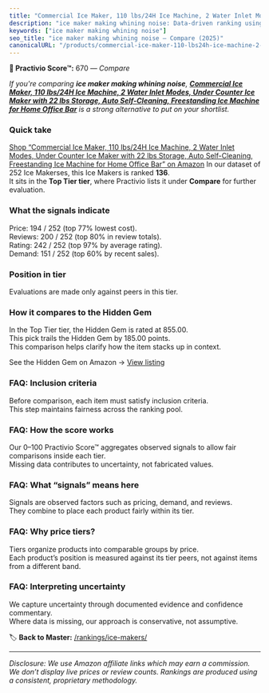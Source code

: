 ```yaml
---
title: "Commercial Ice Maker, 110 lbs/24H Ice Machine, 2 Water Inlet Modes, Under Counter Ice Maker with 22 lbs Storage, Auto Self-Cleaning, Freestanding Ice Machine for Home Office Bar"
description: "ice maker making whining noise: Data-driven ranking using the Practivio Score™. Positioned by quality, value, demand, findability, momentum."
keywords: ["ice maker making whining noise"]
seo_title: "ice maker making whining noise — Compare (2025)"
canonicalURL: "/products/commercial-ice-maker-110-lbs24h-ice-machine-2-water-inlet-modes-under-counter-ice-maker-with-22-lbs-storage-auto-self-cleaning-freestanding-ice-machine-for-home-office-bar-B0DYNSNQN5/"
---
```


**🛒 Practivio Score™:** 670 — _Compare_


*If you're comparing **ice maker making whining noise**, **[Commercial Ice Maker, 110 lbs/24H Ice Machine, 2 Water Inlet Modes, Under Counter Ice Maker with 22 lbs Storage, Auto Self-Cleaning, Freestanding Ice Machine for Home Office Bar](https://www.amazon.com/dp/B0DYNSNQN5?tag=practivio-20)** is a strong alternative to put on your shortlist.*
### Quick take
[Shop “Commercial Ice Maker, 110 lbs/24H Ice Machine, 2 Water Inlet Modes, Under Counter Ice Maker with 22 lbs Storage, Auto Self-Cleaning, Freestanding Ice Machine for Home Office Bar” on Amazon](https://www.amazon.com/dp/B0DYNSNQN5?tag=practivio-20)
In our dataset of 252 Ice Makerses, this Ice Makers is ranked **136**.  
It sits in the **Top Tier tier**, where Practivio lists it under **Compare** for further evaluation.

### What the signals indicate
Price: 194 / 252 (top 77% lowest cost).  
Reviews: 200 / 252 (top 80% in review totals).  
Rating: 242 / 252 (top 97% by average rating).  
Demand: 151 / 252 (top 60% by recent sales).

### Position in tier
Evaluations are made only against peers in this tier.

### How it compares to the Hidden Gem
In the Top Tier tier, the Hidden Gem is rated at 855.00.  
This pick trails the Hidden Gem by 185.00 points.  
This comparison helps clarify how the item stacks up in context.  

See the Hidden Gem on Amazon → [View listing](https://www.amazon.com/dp/B0964BF4N7?tag=practivio-20)

### FAQ: Inclusion criteria
Before comparison, each item must satisfy inclusion criteria.  
This step maintains fairness across the ranking pool.

### FAQ: How the score works
Our 0–100 Practivio Score™ aggregates observed signals to allow fair comparisons inside each tier.  
Missing data contributes to uncertainty, not fabricated values.

### FAQ: What “signals” means here
Signals are observed factors such as pricing, demand, and reviews.  
They combine to place each product fairly within its tier.

### FAQ: Why price tiers?
Tiers organize products into comparable groups by price.  
Each product’s position is measured against its tier peers, not against items from a different band.

### FAQ: Interpreting uncertainty
We capture uncertainty through documented evidence and confidence commentary.  
Where data is missing, our approach is conservative, not assumptive.

<!-- Missing template for Compare/CompareWithinPriceClass -->


🏷️ **Back to Master:** [/rankings/ice-makers/](/rankings/ice-makers/)

---
_Disclosure: We use Amazon affiliate links which may earn a commission. We don’t display live prices or review counts. Rankings are produced using a consistent, proprietary methodology._
